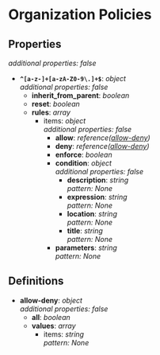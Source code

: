 # Organization Policies

<!-- markdownlint-disable MD036 -->

## Properties

*additional properties: false*

- **`^[a-z-]+[a-zA-Z0-9\.]+$`**: *object*
  <br>*additional properties: false*
  - **inherit_from_parent**: *boolean*
  - **reset**: *boolean*
  - **rules**: *array*
    - items: *object*
      <br>*additional properties: false*
      - **allow**: *reference([allow-deny](#refs-allow-deny))*
      - **deny**: *reference([allow-deny](#refs-allow-deny))*
      - **enforce**: *boolean*
      - **condition**: *object*
        <br>*additional properties: false*
        - **description**: *string*
          <br>*pattern: None*
        - **expression**: *string*
          <br>*pattern: None*
        - **location**: *string*
          <br>*pattern: None*
        - **title**: *string*
          <br>*pattern: None*
      - **parameters**: *string*
        <br>*pattern: None*

## Definitions

- **allow-deny**<a name="refs-allow-deny"></a>: *object*
  <br>*additional properties: false*
  - **all**: *boolean*
  - **values**: *array*
    - items: *string*
      <br>*pattern: None*
